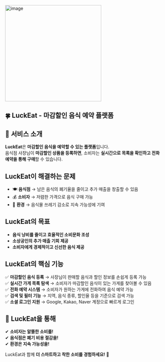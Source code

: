 <img width="311" alt="image" src="https://github.com/user-attachments/assets/71e55cc8-1b33-4701-8b02-0b57ee948368" />


## 🍀 LuckEat - 마감할인 음식 예약 플랫폼  

## 📌 서비스 소개  
**LuckEat**은 **마감할인 음식을 예약할 수 있는 플랫폼**입니다.  
음식점 사장님이 **마감할인 상품을 등록하면**, 소비자는 **실시간으로 목록을 확인하고 전화 예약을 통해 구매**할 수 있습니다.  

##  LuckEat이 해결하는 문제  
- 🍽️ **음식점** → 남은 음식의 폐기율을 줄이고 추가 매출을 창출할 수 있음  
- 💰 **소비자** → 저렴한 가격으로 음식 구매 가능  
- 🌱 **환경** → 음식물 쓰레기 감소로 지속 가능성에 기여  

##  LuckEat의 목표  
- **음식 낭비를 줄이고 효율적인 소비문화 조성**  
- **소상공인의 추가 매출 기회 제공**  
- **소비자에게 경제적이고 신선한 음식 제공**  

##  LuckEat의 핵심 기능  
✅ **마감할인 음식 등록** → 사장님이 판매할 음식과 할인 정보를 손쉽게 등록 가능  
✅ **실시간 가게 목록 탐색** → 소비자가 마감할인 음식이 있는 가게를 찾아볼 수 있음  
✅ **전화 예약 시스템** → 소비자가 원하는 가게에 전화하여 음식 예약 가능  
✅ **검색 및 필터 기능** → 지역, 음식 종류, 할인율 등을 기준으로 검색 가능  
✅ **소셜 로그인 지원** → Google, Kakao, Naver 계정으로 빠르게 로그인  

## 📌 LuckEat을 통해  
✔ **소비자는 알뜰한 소비를!**  
✔ **음식점은 폐기 비용 절감을!**  
✔ **환경은 지속 가능성을!**  

LuckEat과 함께 **더 스마트하고 착한 소비를 경험하세요!** 🎉  

